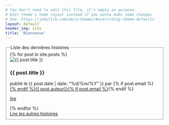 ```yaml
---
# You don't need to edit this file, it's empty on purpose.
# Edit theme's home layout instead if you wanna make some changes
# See: https://jekyllrb.com/docs/themes/#overriding-theme-defaults
layout: default
header_img: site
title: 'Bienvenue'
---
```

<fieldset>
  <legend>Liste des dernières histoires</legend>
  <div class="row">
    {% for post in site.posts %}
      <div class="col-sm-6 col-md-4">
        <div class="thumbnail">
          <img src="{{ 'files/post-bg.jpg?v=' | append: site.github.build_revision | relative_url }}" alt="{{ post.title }}">
          <div class="caption">
            <h3>{{ post.title }}</h3>
            publié le {{ post.date | date: "%d/%m/%Y" }} par {% if post.email %}<a href="mailto:{{ post.email }}">{% endif %}{{ post.auteur}}{% if post.email %}</a>{% endif %}
            <p><a href="{{ post.url }}" class="btn btn-primary" role="button">lire</a></p>
          </div>
        </div>
      </div>
    {% endfor %}
  </div>
  <a href="histoire/" class="pull-right">Lire les autres histoires</a>
</fieldset>
